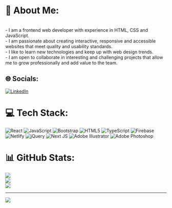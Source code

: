 # 💫 About Me:
<br>- I am a frontend web developer with experience in HTML, CSS and JavaScript.<br>- I am passionate about creating interactive, responsive and accessible websites that meet quality and usability standards.<br>- I like to learn new technologies and keep up with web design trends.<br>- I am open to collaborate in interesting and challenging projects that allow me to grow professionally and add value to the team.


## 🌐 Socials:
[![LinkedIn](https://img.shields.io/badge/LinkedIn-%230077B5.svg?logo=linkedin&logoColor=white)](https://linkedin.com/in/https://www.linkedin.com/in/kevin-figueredo-1512221a3/) 

# 💻 Tech Stack:
![React](https://img.shields.io/badge/react-%2320232a.svg?style=for-the-badge&logo=react&logoColor=%2361DAFB) ![JavaScript](https://img.shields.io/badge/javascript-%23323330.svg?style=for-the-badge&logo=javascript&logoColor=%23F7DF1E) ![Bootstrap](https://img.shields.io/badge/bootstrap-%23563D7C.svg?style=for-the-badge&logo=bootstrap&logoColor=white) ![HTML5](https://img.shields.io/badge/html5-%23E34F26.svg?style=for-the-badge&logo=html5&logoColor=white) ![TypeScript](https://img.shields.io/badge/typescript-%23007ACC.svg?style=for-the-badge&logo=typescript&logoColor=white) ![Firebase](https://img.shields.io/badge/firebase-%23039BE5.svg?style=for-the-badge&logo=firebase) ![Netlify](https://img.shields.io/badge/netlify-%23000000.svg?style=for-the-badge&logo=netlify&logoColor=#00C7B7) ![jQuery](https://img.shields.io/badge/jquery-%230769AD.svg?style=for-the-badge&logo=jquery&logoColor=white) ![Next JS](https://img.shields.io/badge/Next-black?style=for-the-badge&logo=next.js&logoColor=white) ![Adobe Illustrator](https://img.shields.io/badge/adobeillustrator-%23FF9A00.svg?style=for-the-badge&logo=adobeillustrator&logoColor=white) ![Adobe Photoshop](https://img.shields.io/badge/adobephotoshop-%2331A8FF.svg?style=for-the-badge&logo=adobephotoshop&logoColor=white)
# 📊 GitHub Stats:
![](https://github-readme-stats.vercel.app/api?username=kevinfigueredo2000&theme=radical&hide_border=false&include_all_commits=true&count_private=false)<br/>
![](https://github-readme-streak-stats.herokuapp.com/?user=kevinfigueredo2000&theme=radical&hide_border=false)<br/>
![](https://github-readme-stats.vercel.app/api/top-langs/?username=kevinfigueredo2000&theme=radical&hide_border=false&include_all_commits=true&count_private=false&layout=compact)

---
[![](https://visitcount.itsvg.in/api?id=kevinfigueredo2000&icon=0&color=0)](https://visitcount.itsvg.in)

<!-- Proudly created with GPRM ( https://gprm.itsvg.in ) -->
